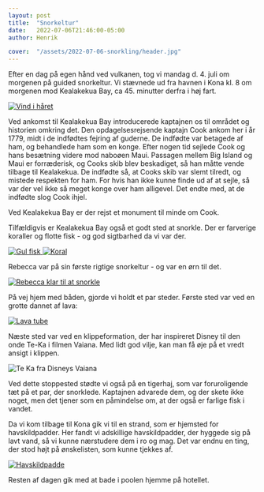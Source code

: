 ```yaml
---
layout: post
title:  "Snorkeltur"
date:   2022-07-06T21:46:00-05:00
author: Henrik

cover:  "/assets/2022-07-06-snorkling/header.jpg"
---
```


Efter en dag på egen hånd ved vulkanen, tog vi mandag d. 4. juli om morgenen på guided snorkeltur. Vi stævnede ud fra havnen i Kona kl. 8 om morgenen mod Kealakekua Bay, ca 45. minutter derfra i høj fart.

<a href="/assets/2022-07-06-snorkling/speedy_boat_large.jpg" data-lightbox="speedy_boat" data-title="Vind i håret">
  <img src="/assets/2022-07-06-snorkling/speedy_boat_small.jpg" title="Vind i håret">
</a>

Ved ankomst til Kealakekua Bay introducerede kaptajnen os til området og historien omkring det. Den opdagelsesrejsende kaptajn Cook ankom her i år 1779, midt i de indfødtes fejring af guderne. De indfødte var betagede af ham, og behandlede ham som en konge. Efter nogen tid sejlede Cook og hans besætning videre mod naboøen Maui. Passagen mellem Big Island og Maui er forræderisk, og Cooks skib blev beskadiget, så han måtte vende tilbage til Kealakekua. De indfødte så, at Cooks skib var slemt tilredt, og mistede respekten for ham. For hvis han ikke kunne finde ud af at sejle, så var der vel ikke så meget konge over ham alligevel. Det endte med, at de indfødte slog Cook ihjel.

Ved Kealakekua Bay er der rejst et monument til minde om Cook.

Tilfældigvis er Kealakekua Bay også et godt sted at snorkle. Der er farverige koraller og flotte fisk - og god sigtbarhed da vi var der.

<a href="/assets/2022-07-06-snorkling/fisk_large.jpg" data-lightbox="fish" data-title="Gul fisk">
  <img src="/assets/2022-07-06-snorkling/fisk_small.jpg" title="Gul fisk">
</a>

<a href="/assets/2022-07-06-snorkling/koral_large.jpg" data-lightbox="koral" data-title="Koral">
  <img src="/assets/2022-07-06-snorkling/koral_small.jpg" title="Koral">
</a>

Rebecca var på sin første rigtige snorkeltur - og var en ørn til det.

<a href="/assets/2022-07-06-snorkling/rebecca_snorkel_large.jpg" data-lightbox="rebecca_snorkel" data-title="Rebecca klar til at snorkle">
  <img src="/assets/2022-07-06-snorkling/rebecca_snorkel_small.jpg" title="Rebecca klar til at snorkle">
</a>

På vej hjem med båden, gjorde vi holdt et par steder. Første sted var ved en grotte dannet af lava:

<a href="/assets/2022-07-06-snorkling/lava_tube_large.jpg" data-lightbox="lava_tube" data-title="Lava tube">
  <img src="/assets/2022-07-06-snorkling/lava_tube_small.jpg" title="Lava tube">
</a>

Næste sted var ved en klippeformation, der har inspireret Disney til den onde Te-Ka i filmen Vaiana. Med lidt god vilje, kan man få øje på et vredt ansigt i klippen.

<img src="/assets/2022-07-06-snorkling/te_ka.jpg" title="Te Ka fra Disneys Vaiana">

Ved dette stoppested stødte vi også på en tigerhaj, som var foruroligende tæt på et par, der snorklede. Kaptajnen advarede dem, og der skete ikke noget, men det tjener som en påmindelse om, at der også er farlige fisk i vandet.

Da vi kom tilbage til Kona gik vi til en strand, som er hjemsted for havskildpadder. Her fandt vi adskillige havskildpadder, der hyggede sig på lavt vand, så vi kunne nærstudere dem i ro og mag. Det var endnu en ting, der stod højt på ønskelisten, som kunne tjekkes af.

<a href="/assets/2022-07-06-snorkling/turtle_large.jpg" data-lightbox="turtle" data-title="Turtle">
  <img src="/assets/2022-07-06-snorkling/turtle_small.jpg" title="Havskildpadde">
</a>

Resten af dagen gik med at bade i poolen hjemme på hotellet.
